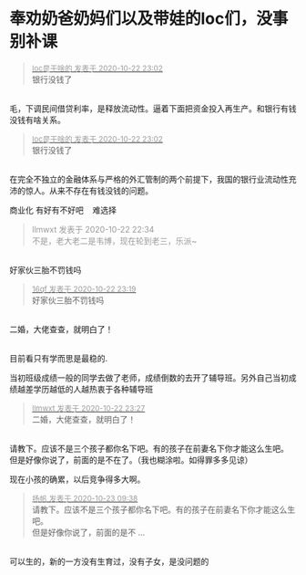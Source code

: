 # 奉劝奶爸奶妈们以及带娃的loc们，没事别补课


<div class="quote"><blockquote><font size="2"><a href="https://www.hostloc.com/forum.php?mod=redirect&amp;goto=findpost&amp;pid=9338595&amp;ptid=757385" target="_blank"><font color="#999999">loc是干啥的 发表于 2020-10-22 23:02</font></a></font><br />
银行没钱了</blockquote></div><br />
毛，下调民间借贷利率，是释放流动性。逼着下面把资金投入再生产。和银行有钱没钱有啥关系。

<div class="quote"><blockquote><font size="2"><a href="https://www.hostloc.com/forum.php?mod=redirect&amp;goto=findpost&amp;pid=9338595&amp;ptid=757385" target="_blank"><font color="#999999">loc是干啥的 发表于 2020-10-22 23:02</font></a></font><br />
银行没钱了</blockquote></div><br />
在完全不独立的金融体系与严格的外汇管制的两个前提下，我国的银行业流动性充沛的惊人。从来不存在有钱没钱的问题。

商业化 有好有不好吧&nbsp; &nbsp; 难选择<img id="aimg_B2Rzf" onclick="zoom(this, this.src, 0, 0, 0)" class="zoom" src="https://cdn.jsdelivr.net/gh/hishis/forum-master/public/images/patch.gif" onmouseover="img_onmouseoverfunc(this)" onload="thumbImg(this)" border="0" alt="" />

<div class="quote"><blockquote><font color="#999999">llmwxt 发表于 2020-10-22 22:34</font><br />
<font color="#999999">不是，老大老二是韦博，现在轮到老三，乐派~</font></blockquote></div><br />
好家伙三胎不罚钱吗

<div class="quote"><blockquote><font size="2"><a href="https://www.hostloc.com/forum.php?mod=redirect&amp;goto=findpost&amp;pid=9338670&amp;ptid=757385" target="_blank"><font color="#999999">16qf 发表于 2020-10-22 23:19</font></a></font><br />
好家伙三胎不罚钱吗</blockquote></div><br />
二婚，大佬查查，就明白了！<br />
<br />
<img src="static/image/smiley/default/shy.gif" smilieid="8" border="0" alt="" />

目前看只有学而思是最稳的.<br />


当初班级成绩一般的同学去做了老师，成绩倒数的去开了辅导班。另外自己当初成绩越差学历越低的人越热衷于各种辅导班

<div class="quote"><blockquote><font size="2"><a href="https://www.hostloc.com/forum.php?mod=redirect&amp;goto=findpost&amp;pid=9338703&amp;ptid=757385" target="_blank"><font color="#999999">llmwxt 发表于 2020-10-22 23:27</font></a></font><br />
二婚，大佬查查，就明白了！</blockquote></div><br />
请教下。应该不是三个孩子都你名下吧。有的孩子在前妻名下你才能这么生吧。<br />
但是好像你说了，前面的是不在了。（我也糊涂啦。如得罪多多见谅）

现在小孩的确累，以后竞争得多大啊。

<div class="quote"><blockquote><font size="2"><a href="https://www.hostloc.com/forum.php?mod=redirect&amp;goto=findpost&amp;pid=9339506&amp;ptid=757385" target="_blank"><font color="#999999">扬帆 发表于 2020-10-23 09:38</font></a></font><br />
请教下。应该不是三个孩子都你名下吧。有的孩子在前妻名下你才能这么生吧。<br />
但是好像你说了，前面的是不 ...</blockquote></div><br />
可以生的，新的一方没有生育过，没有子女，是没问题的
